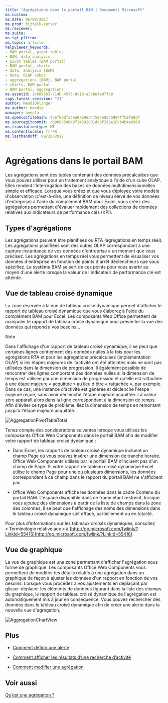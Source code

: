 ```yaml
---
title: "Agrégations dans le portail BAM | Documents Microsoft"
ms.custom: 
ms.date: 06/08/2017
ms.prod: biztalk-server
ms.reviewer: 
ms.suite: 
ms.tgt_pltfrm: 
ms.topic: article
helpviewer_keywords:
- BAM portal, pivot tables
- BAM, data analysis
- pivot tables [BAM portal]
- BAM portal, charts
- data, analysis [BAM]
- data, OLAP cubes
- aggregations [BAM], BAM portal
- charts, BAM portal
- BAM portal, aggregations
ms.assetid: 1c689563-714b-4573-9c18-a5b0efe97fb8
caps.latest.revision: "21"
author: MandiOhlinger
ms.author: mandia
manager: anneta
ms.openlocfilehash: 43ef0adfacea0a29ea47584ed545884ffb8fa8bf
ms.sourcegitcommit: cb908c540d8f1a692d01dc8f313e16cb4b4e696d
ms.translationtype: MT
ms.contentlocale: fr-FR
ms.lasthandoff: 09/20/2017
---
```

# <a name="aggregations-in-the-bam-portal"></a>Agrégations dans le portail BAM
Les agrégations sont des tables contenant des données précalculées que vous pouvez utiliser pour un traitement analytique à l'aide d'un cube OLAP. Elles rendent l'interrogation des bases de données multidimensionnelles simple et efficace. Lorsque vous créez et que vous déployez votre modèle d'observation (c'est-à-dire, une définition de niveau élevé de vos données d'entreprise) à l'aide du complément BAM pour Excel, vous créez des agrégations permettant d'évaluer rapidement des collections de données relatives aux indicateurs de performance clés (KPI).  
  
## <a name="types-of-aggregations"></a>Types d'agrégations  
 Les agrégations peuvent être planifiées ou RTA (agrégations en temps réel). Les agrégations planifiées sont des cubes OLAP correspondant à une capture instantanée de vos données d'entreprise à un moment que vous précisez. Les agrégations en temps réel vous permettent de visualiser vos données d'entreprise en fonction de points d'arrêt déclencheurs que vous spécifiez. Le système BAM se sert de ces points pour vous avertir au moyen d'une alerte lorsque la valeur de l'indicateur de performance clé est atteinte.  
  
## <a name="pivottable-view"></a>Vue de tableau croisé dynamique  
 La zone réservée à la vue de tableau croisé dynamique permet d'afficher le rapport de tableau croisé dynamique que vous élaborez à l'aide du complément BAM pour Excel. Les composants Web Office permettent de manipuler le rapport de tableau croisé dynamique pour présenter la vue des données qui répond à vos besoins...  
  
> [!NOTE]
>  Dans l'affichage d'un rapport de tableau croisé dynamique, il se peut que certaines lignes contiennent des données nulles à la fois pour les agrégations RTA et pour les agrégations précalculées (implémentation OLAP) si les étapes majeures de l'activité ont été atteintes mais ne sont pas utilisées dans la dimension de progression. Il également possible de rencontrer des lignes comportant des données nulles si la dimension de temps est utilisée par une dimension de progression et qu'elle est rattachée à une étape majeure « acquittée » au lieu d'être « rattachée », par exemple. Dans ce cas, une instance d'activité est générée et déclenche l'étape majeure reçue, sans avoir déclenché l'étape majeure acquittée. La valeur zéro apparaît alors dans la ligne correspondant à la dimension de temps.  Afin d'éviter ce type de problème, liez la dimension de temps en remontant jusqu'à l'étape majeure acquittée.  
  
 ![](../core/media/aggregationpivottabletotal.gif "AggregationPivotTableTotal")  
  
 Tenez compte des considérations suivantes lorsque vous utilisez les composants Office Web Components dans le portail BAM afin de modifier votre rapport de tableau croisé dynamique :  
  
-   Dans Excel, les rapports de tableau croisé dynamique incluent un champ Page où vous pouvez insérer une dimension de tranche horaire. Office Web Components utilisés par le portail BAM n’incluent pas d’un champ de Page. Si votre rapport de tableau croisé dynamique Excel utilise le champ Page pour une ou plusieurs dimensions, les données correspondant à ce champ dans le rapport du portail BAM ne s'affichent pas.  
  
-   Office Web Components affiche les données dans le cadre Contenu du portail BAM. L'espace disponible dans ce frame étant restreint, lorsque vous ajoutez des dimensions à partir de la liste de champs dans la zone des colonnes, il se peut que l'affichage des noms des dimensions dans le tableau croisé dynamique soit effacé, partiellement ou en totalité.  
  
 Pour plus d’informations sur les tableaux croisés dynamiques, consultez « Terminologie relative aux » à [http://go.microsoft.com/fwlink/?LinkId=55416](http://go.microsoft.com/fwlink/?LinkId=55416).  
  
## <a name="chart-view"></a>Vue de graphique  
 La vue de graphique est une zone permettant d'afficher l'agrégation sous forme de graphique. Les composants Office Web Components vous permettent de modifier les détails relatifs à une agrégation dans un graphique de façon à ajuster les données d'un rapport en fonction de vos besoins. Lorsque vous procédez à vos ajustements en déplaçant par glisser-déplacer les éléments de données figurant dans la liste des champs du graphique, le rapport de tableau croisé dynamique de l'agrégation est automatiquement mis à jour en conséquence. Vous pouvez rechercher des données dans le tableau croisé dynamique afin de créer une alerte dans la nouvelle vue d'agrégation.  
  
 ![](../core/media/aggregationchartview.gif "AggregationChartView")  
  
## <a name="more"></a>Plus  
  
-   [Comment définir une alerte](../core/how-to-set-an-alert.md)  
  
-   [Comment afficher les résultats d’une recherche d’activité](../core/how-to-view-the-results-of-an-activity-search.md)  
  
-   [Comment modifier une agrégation](../core/how-to-modify-an-aggregation.md)  
  
## <a name="see-also"></a>Voir aussi  
 [Qu’est une agrégation ?](../core/what-is-an-aggregation.md)